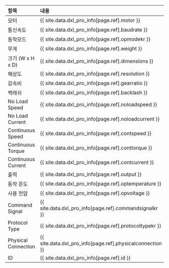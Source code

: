 
| 항목                | 내용                                                          |
|:--------------------|:--------------------------------------------------------------|
| 모터                | {{ site.data.dxl_pro_info[page.ref].motor }}                  |
| 통신속도            | {{ site.data.dxl_pro_info[page.ref].baudrate }}               |
| 동작모드            | {{ site.data.dxl_pro_info[page.ref].opmodekr }}               |
| 무게                | {{ site.data.dxl_pro_info[page.ref].weight }}                 |
| 크기 (W x H x D)    | {{ site.data.dxl_pro_info[page.ref].dimensions }}             |
| 해상도              | {{ site.data.dxl_pro_info[page.ref].resolution }}             |
| 감속비              | {{ site.data.dxl_pro_info[page.ref].gearratio }}              |
| 백래쉬              | {{ site.data.dxl_pro_info[page.ref].backlash }}               |
| No Load Speed       | {{ site.data.dxl_pro_info[page.ref].noloadspeed }}            |
| No Load Current     | {{ site.data.dxl_pro_info[page.ref].noloadcurrent }}          |
| Continuous Speed    | {{ site.data.dxl_pro_info[page.ref].contspeed }}              |
| Continuous Torque   | {{ site.data.dxl_pro_info[page.ref].conttorque }}             |
| Continuous Current  | {{ site.data.dxl_pro_info[page.ref].contcurrent }}            |
| 출력                | {{ site.data.dxl_pro_info[page.ref].output }}                 |
| 동작 온도           | {{ site.data.dxl_pro_info[page.ref].optemperature }}          |
| 사용 전압           | {{ site.data.dxl_pro_info[page.ref].opvoltage }}              |
| Command Signal      | {{ site.data.dxl_pro_info[page.ref].commandsignalkr }}        |
| Protocol Type       | {{ site.data.dxl_pro_info[page.ref].protocoltypekr }}         |
| Physical Connection | {{ site.data.dxl_pro_info[page.ref].physicalconnection }}     |
| ID                  | {{ site.data.dxl_pro_info[page.ref].id }}                     |
